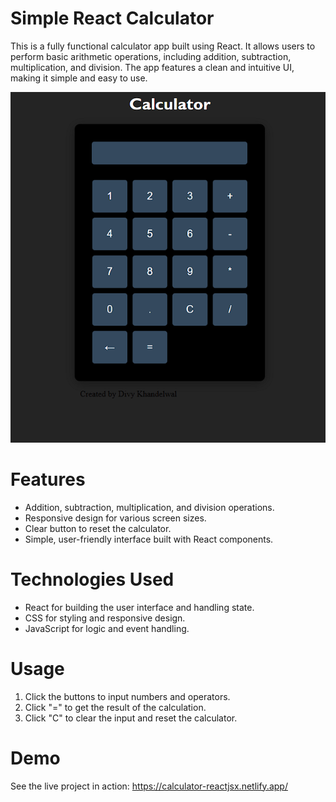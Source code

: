 # Simple React Calculator

This is a fully functional calculator app built using React. It allows users to perform basic arithmetic operations, including addition, subtraction, multiplication, and division. The app features a clean and intuitive UI, making it simple and easy to use.

![image alt](https://github.com/Divy5/Calculator-React/blob/e15e055233571f8817677e57788db4f71566f80e/Calculator/Screenshot%202025-01-23%20123617.png)

# Features
- Addition, subtraction, multiplication, and division operations.
- Responsive design for various screen sizes.
- Clear button to reset the calculator.
- Simple, user-friendly interface built with React components.

# Technologies Used
- React for building the user interface and handling state.
- CSS for styling and responsive design.
- JavaScript for logic and event handling.

# Usage
1. Click the buttons to input numbers and operators.
2. Click "=" to get the result of the calculation.
3. Click "C" to clear the input and reset the calculator.

# Demo
See the live project in action: https://calculator-reactjsx.netlify.app/
